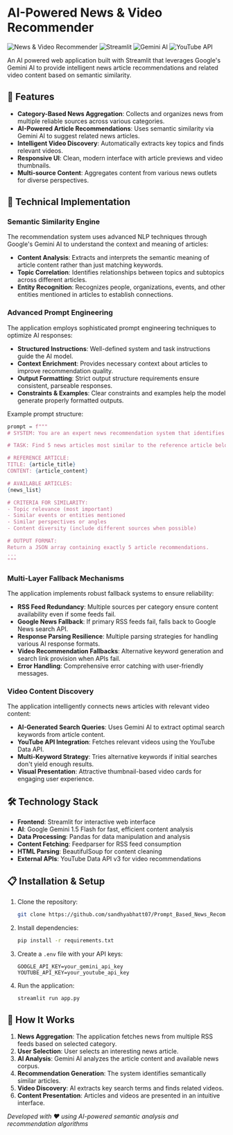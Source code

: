 # AI-Powered News & Video Recommender

![News & Video Recommender](https://img.shields.io/badge/AI-Powered-blue) ![Streamlit](https://img.shields.io/badge/Streamlit-FF4B4B?style=flat&logo=Streamlit&logoColor=white) ![Gemini AI](https://img.shields.io/badge/Google-Gemini_AI-4285F4?style=flat&logo=google&logoColor=white) ![YouTube API](https://img.shields.io/badge/YouTube-API-FF0000?style=flat&logo=youtube&logoColor=white)

An AI powered web application built with Streamlit that leverages Google's Gemini AI to provide intelligent news article recommendations and related video content based on semantic similarity.

## 🌟 Features

- **Category-Based News Aggregation**: Collects and organizes news from multiple reliable sources across various categories.
- **AI-Powered Article Recommendations**: Uses semantic similarity via Gemini AI to suggest related news articles.
- **Intelligent Video Discovery**: Automatically extracts key topics and finds relevant videos.
- **Responsive UI**: Clean, modern interface with article previews and video thumbnails.
- **Multi-source Content**: Aggregates content from various news outlets for diverse perspectives.

## 🧠 Technical Implementation

### Semantic Similarity Engine

The recommendation system uses advanced NLP techniques through Google's Gemini AI to understand the context and meaning of articles:

- **Content Analysis**: Extracts and interprets the semantic meaning of article content rather than just matching keywords.
- **Topic Correlation**: Identifies relationships between topics and subtopics across different articles.
- **Entity Recognition**: Recognizes people, organizations, events, and other entities mentioned in articles to establish connections.

### Advanced Prompt Engineering

The application employs sophisticated prompt engineering techniques to optimize AI responses:

- **Structured Instructions**: Well-defined system and task instructions guide the AI model.
- **Context Enrichment**: Provides necessary context about articles to improve recommendation quality.
- **Output Formatting**: Strict output structure requirements ensure consistent, parseable responses.
- **Constraints & Examples**: Clear constraints and examples help the model generate properly formatted outputs.

Example prompt structure:
```python
prompt = f"""
# SYSTEM: You are an expert news recommendation system that identifies relevant articles based on semantic similarity.

# TASK: Find 5 news articles most similar to the reference article below.

# REFERENCE ARTICLE:
TITLE: {article_title}
CONTENT: {article_content}

# AVAILABLE ARTICLES:
{news_list}

# CRITERIA FOR SIMILARITY:
- Topic relevance (most important)
- Similar events or entities mentioned
- Similar perspectives or angles
- Content diversity (include different sources when possible)

# OUTPUT FORMAT:
Return a JSON array containing exactly 5 article recommendations.
...
"""
```

### Multi-Layer Fallback Mechanisms

The application implements robust fallback systems to ensure reliability:

- **RSS Feed Redundancy**: Multiple sources per category ensure content availability even if some feeds fail.
- **Google News Fallback**: If primary RSS feeds fail, falls back to Google News search API.
- **Response Parsing Resilience**: Multiple parsing strategies for handling various AI response formats.
- **Video Recommendation Fallbacks**: Alternative keyword generation and search link provision when APIs fail.
- **Error Handling**: Comprehensive error catching with user-friendly messages.

### Video Content Discovery

The application intelligently connects news articles with relevant video content:

- **AI-Generated Search Queries**: Uses Gemini AI to extract optimal search keywords from article content.
- **YouTube API Integration**: Fetches relevant videos using the YouTube Data API.
- **Multi-Keyword Strategy**: Tries alternative keywords if initial searches don't yield enough results.
- **Visual Presentation**: Attractive thumbnail-based video cards for engaging user experience.

## 🛠️ Technology Stack

- **Frontend**: Streamlit for interactive web interface
- **AI**: Google Gemini 1.5 Flash for fast, efficient content analysis
- **Data Processing**: Pandas for data manipulation and analysis
- **Content Fetching**: Feedparser for RSS feed consumption
- **HTML Parsing**: BeautifulSoup for content cleaning
- **External APIs**: YouTube Data API v3 for video recommendations

## 📋 Installation & Setup

1. Clone the repository:
   ```bash
   git clone https://github.com/sandhyabhatt07/Prompt_Based_News_Recommender.git
   ```

2. Install dependencies:
   ```bash
   pip install -r requirements.txt
   ```

3. Create a `.env` file with your API keys:
   ```
   GOOGLE_API_KEY=your_gemini_api_key
   YOUTUBE_API_KEY=your_youtube_api_key
   ```

4. Run the application:
   ```bash
   streamlit run app.py
   ```

## 🔄 How It Works

1. **News Aggregation**: The application fetches news from multiple RSS feeds based on selected category.
2. **User Selection**: User selects an interesting news article.
3. **AI Analysis**: Gemini AI analyzes the article content and available news corpus.
4. **Recommendation Generation**: The system identifies semantically similar articles.
5. **Video Discovery**: AI extracts key search terms and finds related videos.
6. **Content Presentation**: Articles and videos are presented in an intuitive interface.


*Developed with ❤️ using AI-powered semantic analysis and recommendation algorithms*
